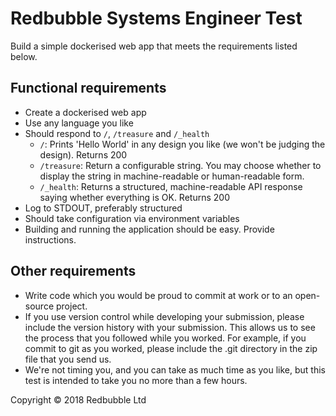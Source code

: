 # Redbubble Systems Engineer Test

Build a simple dockerised web app that meets the requirements listed below.

## Functional requirements
- Create a dockerised web app
- Use any language you like
- Should respond to `/`, `/treasure` and `/_health`
	- `/`: Prints 'Hello World' in any design you like (we won't be judging the design). Returns 200
	- `/treasure`: Return a configurable string. You may choose whether to display the string in machine-readable or human-readable form.
	- `/_health`: Returns a structured, machine-readable API response saying whether everything is OK. Returns 200
- Log to STDOUT, preferably structured
- Should take configuration via environment variables
- Building and running the application should be easy. Provide instructions.

## Other requirements
- Write code which you would be proud to commit at work or to an open-source project.
- If you use version control while developing your submission, please include the version history with your submission. This allows us to see the process that you followed while you worked. For example, if you commit to git as you worked, please include the .git directory in the zip file that you send us.
- We're not timing you, and you can take as much time as you like, but this test is intended to take you no more than a few hours.

Copyright © 2018 Redbubble Ltd

